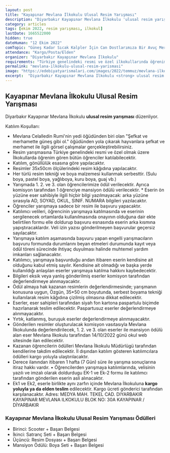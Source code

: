 ```yaml
---
layout: post
title: "Kayapınar Mevlana İlkokulu Ulusal Resim Yarışması"
description: "Diyarbakır Kayapınar Mevlana İlkokulu 'ulusal resim yarışması' düzenliyor."
category: articles
tags: [ekim 2022, resim yarışması, ilkokul]
lastDate: 1665522000
hidden: true
dateHuman: "12 Ekim 2022"
comTopic: "Güneş Kadar Sıcak Kalpler İçin Can Dostlarımıza Bir Avuç Merhamet"
attendance: "Kargo/Posta/Elden"
organizer: "Diyarbakır Kayapınar Mevlana İlkokulu"
requirements: "Türkiye genelindeki resmi ve özel ilkokullarında öğrenim gören bütün öğrenciler katılabilir."
permalink: "mevlana-ilkokulu-ulusal-resim-yarismasi"
image: "https://edebiyatyarismalari.com/images/2022/temmuz/mevlana-ilkokulu-ulusal-resim-yarismasi.jpg"
excerpt:  "Diyarbakır Kayapınar Mevlana İlkokulu <strong> ulusal resim yarışması </strong> düzenliyor."
---
```


## Kayapınar Mevlana İlkokulu Ulusal Resim Yarışması
Diyarbakır Kayapınar Mevlana İlkokulu **ulusal resim yarışması** düzenliyor.  

Katılım Koşulları:
- Mevlana Celalledin Rumi'nin yedi öğüdünden biri olan "Şefkat ve merhamette güneş gibi ol." öğüdünden yola çıkarak hayvanlara şefkat ve merhamet ile ilgili görsel çalışmalar gerçekleştirebilirsiniz.
- Resim yarışmasına Türkiye genelindeki resmi ve özel olmak üzere İlkokullarda öğrenim gören bütün öğrenciler katılabilecektir. 
- Katılım, gönüllülük esasına göre yapılacaktır. 
- Resimler 35x50cm ölçülerindeki resim kâğıdına yapılacaktır. 
- Her türlü resim tekniği ve boya malzemesi kullanmak serbesttir. (Sulu boya, pastel boya, yağlıboya, kuru boya, guaj vb.)
- Yarışmada 1. 2. ve 3. olan öğrencilerimize ödül verilecektir. Ayrıca komisyon tarafından 1 öğrenciye mansiyon ödülü verilecektir. * Eserin ön yüzüne eser sahibiyle ilgili hiçbir bilgi yazılmayacak: arka yüzüne sırasıyla AD, SOYAD, OKUL, SINIF. NUMARA bilgileri yazılacaktır.
- Öğrenciler yarışmaya sadece bir resim ile başvuru yapacaktır.
- Katılımcı velileri, öğrencinin yarışmaya katılmasında ve eserinin sergilenecek ortamlarda kullanılmasında onayının olduğuna dair ekte belirtilen formu elle doldurup başvuru esnasında eserin arka kısmına yapıştıracaklardır. Veli izin yazısı gönderilmeyen başvurular geçersiz sayılacaktır.
- Yarışmaya katılım aşamasında başvuru yapan engelli yarışmacıların başvuru formunda durumlarını beyan etmeleri durumunda kayıt veya ödül töreni sürecinde ihtiyaç duyulması halinde muhtemel yardım imkanları sağlanacaktır.
- Katılımcı, yarışmaya başvurduğu andan itibaren eserin kendisine ait olduğunu kabul etmiş sayılır. Kendisine ait olmadığı ve başka yerde kullanıldığı anlaşılan eserler yarışmaya katılma hakkını kaybedecektir.
- Bilgileri eksik veya yanlış gönderilmiş eserler komisyon tarafından değerlendirmeye alınmayacaktır.
- Ödül almaya hak kazanan resimlerin değerlendirmesinde; yarışmanın konusuna uygun, Özgün, 35*50 cm boyutunda, serbest boyama tekniği kullanılarak resim kâğıdına çizilmiş olmasına dikkat edilecektir.
- Eserler, eser sahipleri tarafından siyah fon kartona paspartulu biçimde hazırlanarak teslim edilecektir. Paspartusuz eserler değerlendirmeye alınmayacaktır.
- Yırtık, katlanmış, buruşuk eserler değerlendirmeye alınmayacaktır.
- Gönderilen resimler oluşturulacak komisyon vasıtasıyla Mevlana İlkokulunda değerlendirilecek, 1. 2. ve 3. olan eserler ile mansiyon ödülü alan eser Mevlana Ilkokulu tarafindan 14/10/2022 günü okul web sitesinde ilan edilecektir.
- Kazanan öğrencilerin ödülleri Mevlana İlkokulu Müdürlügü tarafından kendilerine takdim edilecektir. İl dışından katılım gösteren katılımcılara ödülleri kargo yoluyla ulaştırılacaktır.
- Derece ilanından itibaren 1 hafta (7 Gün) süre ile yarışma sonuçlarına itiraz hakkı vardır.
• Öğrencilerden yarışmaya katılımlarında, velisinin yazılı ve imzalı olarak doldurdugu EK-1 ve Ek-2 formu ile katılımcı tarafından gönderilen eserin asli alınacaktır.
- Ek1 ve Ek2, eserle birlikte aynı zarfın içinde Mevlana İlkokuluna **kargo yoluyla ya da elden teslim** edilecektir. Kargo ücreti gönderici tarafından karşılanacaktır. 
Adres: MEDYA MAH. TEKEL CAD. DIYARBAKIR KAYAPINAR MEVLANA ILKOKULU BLOK NO: 30A KAYAPINAR / DİYARBAKIR


### Kayapınar Mevlana İlkokulu Ulusal Resim Yarışması Ödülleri
- Birinci: Scooter + Başarı Belgesi
- İkinci: Satranç Seti + Başarı Belgesi
- Üçüncü: Resim Dosyası + Başarı Belgesi
- Mansiyon Ödülü: Boya Seti + Başarı Belgesi